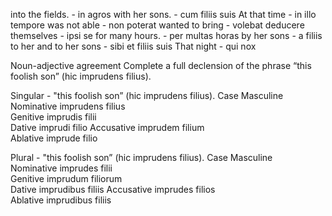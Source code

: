 into the fields. - in agros
with her sons. - cum filiis suis
At that time - in illo tempore
was not able - non poterat
wanted to bring - volebat deducere
themselves - ipsi se 
for many hours. - per multas horas
by her sons - a filiis
to her and to her sons - sibi et filiis suis
That night - qui nox

Noun-adjective agreement
Complete a full declension of the phrase “this foolish son” (hic imprudens filius).

Singular - "this foolish son” (hic imprudens filius).
Case	       Masculine	
Nominative	 imprudens filius	 	 
Genitive	 	 imprudis filii	 
Dative	 	 	  imprudi filio
Accusative	 imprudem filium	 	 
Ablative	 	 imprude filio 	 

Plural - "this foolish son” (hic imprudens filius).
Case	       Masculine	
Nominative	 imprudes filii   	 	 
Genitive	 	 imprudum filiorum   	 
Dative	 	 	  imprudibus filiis
Accusative	  imprudes filios 	 
Ablative	 	 imprudibus filiis   	 
